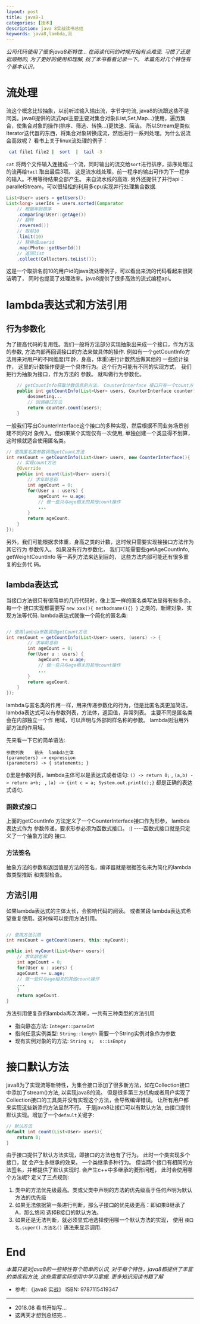```yaml
---
layout: post
title: java8-1
categories: [技术]
description: java 8实战读书总结
keywords: java8,lambda,流
---
```


*公司代码使用了很多java8新特性... 在阅读代码的时候开始有点难受. 习惯了还是挺顺畅的, 为了更好的使用和理解, 找了本书看看记录一下。 本篇先对几个特性有个基本认识。*

# 流处理

流这个概念比较抽象，以前听过输入输出流，字节字符流, java8的流跟这些不是同类。java8提供的流式api主要主要对集合对象(List,Set,Map...)使用，遍历集合，使集合对象的操作(排序、筛选、转换...)更快速、简洁。 所以Stream是类似Iterator迭代器的东西，将集合对象转换成流，然后进行一系列处理。为什么说流会高效呢？
看书上关于linux流处理的例子：
    
```bash
 cat file1 file2 |  sort  |  tail -3
```

`cat` 将两个文件输入连接成一个流，同时输出的流交给`sort`进行排序，排序处理过的流再给`tail` 取出最后3项。
这是流水线处理，前一程序的输出可作为下一程序的输入。不用等待结果全部产生。 来自流水线的高效.
另外还提供了并行api：parallelStream，可以很轻松的利用多cpu实现并行处理集合数据.

```java
List<User> users = getUsers();
List<long> userIds = users.sorted(Comparator
	// 根据年龄排序
	.comparing(User::getAge())
    // 翻转
	.reversed())
    // 取前10
	.limit(10)
    // 转换成userid
	.map(Photo::getUserId())
    // 返回list
	.collect(Collectors.toList());
```

这是一个取排名前10的用户id的java流处理例子，可以看出来流的代码看起来很简洁明了，
同时也提高了处理效率。java8提供了很多高效的流式编程api。


# lambda表达式和方法引用

## 行为参数化

为了提高代码的复用性。我们一般将方法部分实现抽象出来成一个接口，作为方法的参数,
方法内部再回调接口的方法来做具体的操作.
例如有一个getCountInfo方法用来对用户的不同维度(年龄，身高，体重)进行计数然后做其他的
一些统计操作， 这里的计数操作便是一个具体行为。这个行为可能有不同的实现方式， 我们把行为抽象为接口，作为方法的
参数。 就叫做行为参数化。

```java
    // getCountInfo获取计数信息的方法， CounterInterface 接口只有一个count方法，给用户自己实现
    public int getCountInfo(List<User> users, CounterInterface counter) {
        dosometing...
        // 回调接口方法
        return counter.count(users);
    }
```

一般我们写出CounterInterface这个接口的多种实现，然后根据不同业务场景创建不同的对
象传入。但如果某个实现仅有一次使用, 单独创建一个类显得不划算，这时候就适合使用匿名类。

```java
// 使用匿名类参数调用getCount方法
int resCount = getCountInfo(List<User> users, new CounterInterface(){
    // 实现count方法
    @Override
    public int count(List<User> users){
        // 求年龄总和
        int ageCount = 0;
        for(User u : users) {
            ageCount += u.age;
            // 做一些只与age相关的其他count操作
            ...
        }
        return ageCount.
    }
});

```

另外，我们可能根据求体重，身高之类的计数，这时候只需要实现接接口方法作为其它行为
参数传入。 如果没有行为参数化， 我们可能需要些getAgeCountInfo,
getWeightCountInfo 等一系列方法来达到目的， 这些方法内部可能还有很多重复的业务代
码。

## lambda表达式

当接口方法很只有很简单的几行代码时，像上面一样的匿名类写法显得有些多余， 每一个
接口实现都需要写 `new xxx(){ methodname(){} }` 之类的，新建对象、实现方法等代码.
lambda表达式就像一个简化的匿名类:

```java

// 使用lambda参数调用getCount方法
int resCount = getCountInfo(List<User> users, (users) -> {
        // 求年龄总和
        int ageCount = 0;
        for(User u : users) {
            ageCount += u.age;
            // 做一些只与age相关的其他count操作
            ...
        }
        return ageCount.
    }
});

```

lambda与匿名类的作用一样，用来传递参数化的行为，但是比匿名类更加简洁。
lambda表达式可以有参数列表，方法体，返回值，异常列表。 主要不同是匿名类会在内部独立一个作
用域，可以声明与外部同样名称的参数。 lambda则沿用外部方法的作用域。

先来看一下它的简单语法:

```
参数列表    箭头  lambda主体
(parameters) -> expression
(parameters) -> { statements; }

```

()里是参数列表，lambda主体可以是表达式或者语句:  `() -> return 0;` , `(a,b) ->
return a+b; ` , `(a) -> {int c = a; System.out.print(c);}` 都是正确的表达式语句.

### 函数式接口
上面的getCountInfo 方法定义了一个CounterInterface接口作为形参， lambda表达式作为
参数传递，要求形参必须为函数式接口。 :)  ----函数式接口就是只定义了一个抽象方法的
接口.

### 方法签名
抽象方法的参数和返回值是方法的签名，编译器就是根据签名来为简化的lambda做类型推断
和类型检查。

## 方法引用

如果lambda表达式的主体太长，会影响代码的阅读。 或者某段
lambda表达式希望重复使用。这时候可以使用方法引用。
```java

// 使用方法引用
int resCount = getCount(users, this::myCount);

public int myCount(List<User> users){
    // 求年龄总和
    int ageCount = 0;
    for(User u : users) {
    ageCount += u.age;
    // 做一些只与age相关的其他count操作
    ...
    }
    return ageCount.
}

```

方法引用使复杂的lambda再次清晰，一共有三种类型的方法引用
- 指向静态方法: `Integer::parseInt`
- 指向任意实例类型: `String::length` 需要一个String实例对象作为参数
- 现有实例对象的的方法: `String s;  s::isEmpty`


# 接口默认方法

java8为了实现流等新特性，为集合接口添加了很多新方法，如在Collection接口中添加了stream()方法, 以实现java8的流。 但是很多第三方机构或者用户实现了Collection接口的工具类并没有实现这个方法，会导致编译错误。 让所有用户都来实现这些新添的方法显然不行。  于是java8让接口可以有默认方法, 由接口提供默认实现。增加了一个`default`关键字:

```java
// 默认方法
default int count(List<User> users){
    return 0;
}

```
由于接口提供了默认方法实现，即接口的方法也有了行为。 此时一个类实现多个接口，就
会产生多继承的效果。 一个类继承多种行为。
但当两个接口有相同的方法签名，并都提供了默认实现时. 会产生c++中多继承的菱形问题，
此时会使用哪个方法呢?
定义了三点规则:
1. 类中的方法优先级最高。类或父类中声明的方法的优先级高于任何声明为默认方法的优先级
2. 如果无法依据第一条进行判断，那么子接口的优先级更高：即如果B继承了A，那么悠闲
   选择B接口的默认方法。
3. 如果还是无法判断，就必须显式地选择使用哪一个默认方法的实现， 使用 `接口
   名.super().方法名()` 语法来显示调用.
   
   
   
# End

*本篇只是对java8的一些特性有个简单的认识, 对于每个特性，java8都提供了丰富的类库和方法, 这些需要实际使用中学习掌握. 更多知识阅读书籍了解*
- 参考: 《java8 实战》 ISBN: 9787115419347

---

- 2018.08 看书开始写...
- 这两天才想到总结完...
